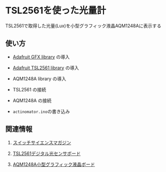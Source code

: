 TSL2561を使った光量計
====
TSL2561で取得した光量(Lux)を小型グラフィック液晶AQM1248Aに表示する

使い方
----

+ [Adafruit GFX library](https://github.com/adafruit/Adafruit-GFX-Library) の導入

+ [Adafruit TSL2561 library](https://github.com/adafruit/TSL2561-Arduino-Library) の導入

+ AQM1248A library の導入

+ TSL2561 の接続

+ AQM1248A の接続

+ `actinomator.ino`の書き込み

関連情報
----

1. [スイッチサイエンスマガジン](http://mag.switch-science.com/)

2. [TSL2561デジタル光センサボード](https://www.switch-science.com/catalog/2498/)

3. [AQM1248A小型グラフィック液晶ボード](https://www.switch-science.com/catalog/2608/)
